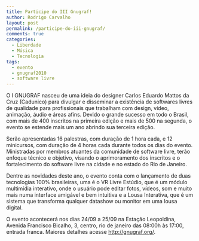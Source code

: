 ```yaml
---
title: Participe do III Gnugraf!
author: Rodrigo Carvalho
layout: post
permalink: /participe-do-iii-gnugraf/
comments: true
categories:
  - Liberdade
  - Música
  - Tecnologia
tags:
  - evento
  - gnugraf2010
  - software livre
---
```

O I GNUGRAF nasceu de uma ideia do designer Carlos Eduardo Mattos da Cruz (Cadunico) para divulgar e disseminar a existência de softwares livres de qualidade para profissionais que trabalham com design, vídeo, animação, áudio e áreas afins. Devido o grande sucesso em todo o Brasil, com mais de 400 inscritos na primeira edição e mais de 500 na segunda, o evento se estende mais um ano abrindo sua terceira edição.

Serão apresentadas 16 palestras, com duração de 1 hora cada, e 12 minicursos, com duração de 4 horas cada durante todos os dias do evento. Ministradas por membros atuantes da comunidade de software livre, terão enfoque técnico e objetivo, visando o aprimoramento dos inscritos e o fortalecimento do software livre na cidade e no estado do Rio de Janeiro.

Dentre as novidades deste ano, o evento conta com o lançamento de duas tecnologias 100% brasileiras, uma é o VR Livre Estúdio, que é um módulo multimídia interativo, onde o usuário pode editar fotos, vídeos, som e muito mais numa interface amigável e bem intuitiva e a Lousa Interativa, que é um sistema que transforma qualquer datashow ou monitor em uma lousa digital.

O evento acontecerá nos dias 24/09 a 25/09 na Estação Leopoldina, Avenida Francisco Bicalho, 3, centro, rio de janeiro das 08:00h às 17:00, entrada franca. Maiores detalhes acesse <a href="http://gnugraf.org/" target="_blank">http://gnugraf.org/</a>.
